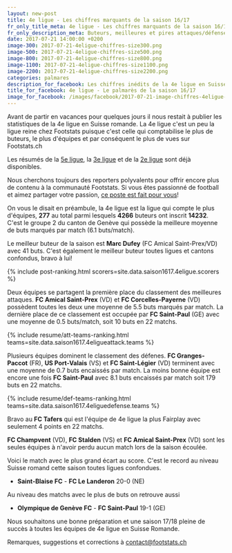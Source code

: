 ```yaml
---
layout: new-post
title: 4e ligue - Les chiffres marquants de la saison 16/17
fr_only_title_meta: 4e ligue - Les chiffres marquants de la saison 16/17
fr_only_description_meta: Buteurs, meilleures et pires attaques/défenses, les matchs spéctaculaires - les chiffres inédits de la 4e ligue en Suisse romande
date: 2017-07-21 14:00:00 +0200
image-300: 2017-07-21-4eligue-chiffres-size300.png
image-500: 2017-07-21-4eligue-chiffres-size500.png
image-800: 2017-07-21-4eligue-chiffres-size800.png
image-1100: 2017-07-21-4eligue-chiffres-size1100.png
image-2200: 2017-07-21-4eligue-chiffres-size2200.png
categories: palmares
description_for_facebook: Les chiffres inédits de la 4e ligue en Suisse romande
title_for_facebook: 4e ligue - Le palmarès de la saison 16/17
image_for_facebook: /images/facebook/2017-07-21-image-chiffres-4eligue-facebook.png
---
```

Avant de partir en vacances pour quelques jours il nous restait à publier les statistiques de la 4e ligue en Suisse romande. La 4e ligue c'est un peu la ligue reine chez Footstats puisque c'est celle qui comptabilise le plus de buteurs, le plus d'équipes et par conséquent le plus de vues sur Footstats.ch

Les résumés de la [5e ligue](/palmares/2017/06/20/chiffres-5e-ligue-16-17), la [3e ligue](/palmares/2017/07/12/chiffres-3e-ligue-16-17) et de la [2e ligue](/palmares/2017/07/02/chiffres-2e-ligue-16-17.html) sont déjà disponibles.

Nous cherchons toujours des reporters polyvalents pour offrir encore plus de contenu à la communauté Footstats. Si vous êtes passionné de football et aimez partager votre passion, [ce poste est fait pour vous](/jobs)!

On vous le disait en préambule, la 4e ligue est la ligue qui compte le plus d'équipes, __277__ au total parmi lesquels __4266__ buteurs ont inscrit __14232__.  C'est le groupe 2 du canton de Genève qui possède la meilleure moyenne de buts marqués par match (6.1 buts/match).

Le meilleur buteur de la saison est __Marc Dufey__ (FC Amical Saint-Prex/VD) avec 41 buts. C'est également le meilleur buteur toutes ligues et cantons confondus, bravo à lui!

{% include post-ranking.html scorers=site.data.saison1617.4eligue.scorers %}

Deux équipes se partagent la première place du classement des meilleures attaques. __FC Amical Saint-Prex__ (VD) et __FC Corcelles-Payerne__ (VD) possèdent toutes les deux une moyenne de 5.5 buts marqués par match. La dernière place de ce classement est occupée par __FC Saint-Paul__ (GE) avec une moyenne de 0.5 buts/match, soit 10 buts en 22 matchs.

{% include resume/att-teams-ranking.html teams=site.data.saison1617.4eligueattack.teams %}

Plusieurs équipes dominent le classement des défenes. __FC Granges-Paccot__ (FR), __US Port-Valais__ (VS) et __FC Saint-Légier__ (VD) terminent avec une moyenne de 0.7 buts encaissés par match. La moins bonne équipe est encore une fois __FC Saint-Paul__ avec 8.1 buts encaissés par match soit 179 buts en 22 matchs.

{% include resume/def-teams-ranking.html teams=site.data.saison1617.4eliguedefense.teams %}

Bravo au __FC Tafers__ qui est l'équipe de 4e ligue la plus Fairplay avec seulement 4 points en 22 matchs.

__FC Champvent__ (VD), __FC Stalden__ (VS) et __FC Amical Saint-Prex__ (VD) sont les seules équipes à n'avoir perdu aucun match lors de la saison écoulée.

Voici le match avec le plus grand écart au score. C'est le record au niveau Suisse romand cette saison toutes ligues confondues.

* __Saint-Blaise FC__ - __FC Le Landeron__ 20-0 (NE)

Au niveau des matchs avec le plus de buts on retrouve aussi

* __Olympique de Genève FC__ - __FC Saint-Paul__ 19-1 (GE)

Nous souhaitons une bonne préparation et une saison 17/18 pleine de succès à toutes les équipes de 4e ligue en Suisse Romande.

Remarques, suggestions et corrections à [contact@footstats.ch](mailto:contact@footstats.ch)
